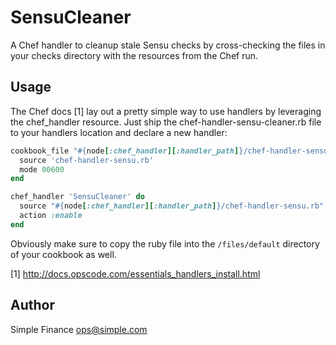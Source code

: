 # SensuCleaner

A Chef handler to cleanup stale Sensu checks by cross-checking the files in
your checks directory with the resources from the Chef run.

## Usage

The Chef docs [1] lay out a pretty simple way to use handlers by leveraging the
chef\_handler resource. Just ship the chef-handler-sensu-cleaner.rb file to
your handlers location and declare a new handler:

```ruby
cookbook_file "#{node[:chef_handler][:handler_path]}/chef-handler-sensu.rb" do
  source 'chef-handler-sensu.rb'
  mode 00600
end

chef_handler 'SensuCleaner' do
  source "#{node[:chef_handler][:handler_path]}/chef-handler-sensu.rb"
  action :enable
end
```

Obviously make sure to copy the ruby file into the `/files/default` directory
of your cookbook as well.

[1] http://docs.opscode.com/essentials_handlers_install.html

## Author

Simple Finance <ops@simple.com>

